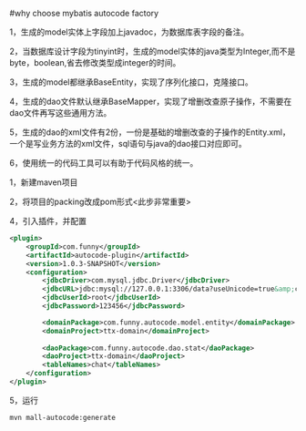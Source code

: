#why choose mybatis autocode factory

1，生成的model实体上字段加上javadoc，为数据库表字段的备注。

2，当数据库设计字段为tinyint时，生成的model实体的java类型为Integer,而不是byte，boolean,省去修改类型成integer的时间。

3，生成的model都继承BaseEntity，实现了序列化接口，克隆接口。

4，生成的dao文件默认继承BaseMapper，实现了增删改查原子操作，不需要在dao文件再写这些通用方法。

5，生成的dao的xml文件有2份，一份是基础的增删改查的子操作的Entity.xml，一个是写业务方法的xml文件，sql语句与java的dao接口对应即可。

6，使用统一的代码工具可以有助于代码风格的统一。


1，新建maven项目

2，将项目的packing改成pom形式<此步非常重要>


4，引入插件，并配置
```xml
<plugin>
    <groupId>com.funny</groupId>
    <artifactId>autocode-plugin</artifactId>
    <version>1.0.3-SNAPSHOT</version>
    <configuration>
        <jdbcDriver>com.mysql.jdbc.Driver</jdbcDriver>
        <jdbcURL>jdbc:mysql://127.0.0.1:3306/data?useUnicode=true&amp;characterEncoding=UTF-8</jdbcURL>
        <jdbcUserId>root</jdbcUserId>
        <jdbcPassword>123456</jdbcPassword>

        <domainPackage>com.funny.autocode.model.entity</domainPackage>
        <domainProject>ttx-domain</domainProject>
    
        <daoPackage>com.funny.autocode.dao.stat</daoPackage>
        <daoProject>ttx-domain</daoProject>
        <tableNames>chat</tableNames>
    </configuration>
</plugin>
```

5，运行
```
mvn mall-autocode:generate
```
